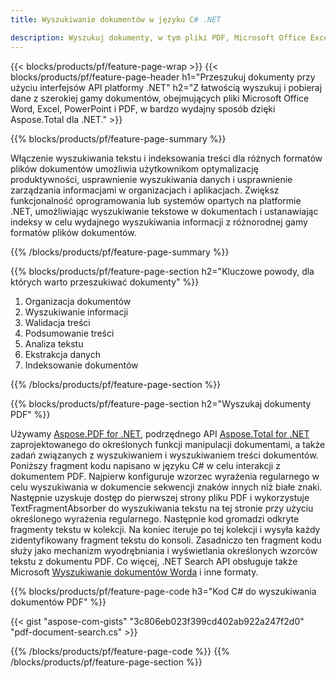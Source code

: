 ```yaml
---
title: Wyszukiwanie dokumentów w języku C# .NET 

description: Wyszukuj dokumenty, w tym pliki PDF, Microsoft Office Excel, Word, PowerPoint i inne, za pośrednictwem aplikacji .NET. Wyszukuj dokumenty online za pośrednictwem aplikacji.
---
```


{{< blocks/products/pf/feature-page-wrap >}}
{{< blocks/products/pf/feature-page-header h1="Przeszukuj dokumenty przy użyciu interfejsów API platformy .NET" h2="Z łatwością wyszukuj i pobieraj dane z szerokiej gamy dokumentów, obejmujących pliki Microsoft Office Word, Excel, PowerPoint i PDF, w bardzo wydajny sposób dzięki Aspose.Total dla .NET." >}}

{{% blocks/products/pf/feature-page-summary %}}

Włączenie wyszukiwania tekstu i indeksowania treści dla różnych formatów plików dokumentów umożliwia użytkownikom optymalizację produktywności, usprawnienie wyszukiwania danych i usprawnienie zarządzania informacjami w organizacjach i aplikacjach. Zwiększ funkcjonalność oprogramowania lub systemów opartych na platformie .NET, umożliwiając wyszukiwanie tekstowe w dokumentach i ustanawiając indeksy w celu wydajnego wyszukiwania informacji z różnorodnej gamy formatów plików dokumentów.

{{% /blocks/products/pf/feature-page-summary  %}}

{{% blocks/products/pf/feature-page-section  h2="Kluczowe powody, dla których warto przeszukiwać dokumenty" %}}

1. Organizacja dokumentów
1. Wyszukiwanie informacji
1. Walidacja treści 
1. Podsumowanie treści 
1. Analiza tekstu
1. Ekstrakcja danych 
1. Indeksowanie dokumentów 


{{% /blocks/products/pf/feature-page-section %}}

{{% blocks/products/pf/feature-page-section  h2="Wyszukaj dokumenty PDF" %}}

Używamy [Aspose.PDF for .NET](https://products.aspose.com/pdf/net/), podrzędnego API [Aspose.Total for .NET](https://products.aspose.com/total/net/) zaprojektowanego do określonych funkcji manipulacji dokumentami, a także zadań związanych z wyszukiwaniem i wyszukiwaniem treści dokumentów. Poniższy fragment kodu napisano w języku C# w celu interakcji z dokumentem PDF. Najpierw konfiguruje wzorzec wyrażenia regularnego w celu wyszukiwania w dokumencie sekwencji znaków innych niż białe znaki. Następnie uzyskuje dostęp do pierwszej strony pliku PDF i wykorzystuje TextFragmentAbsorber do wyszukiwania tekstu na tej stronie przy użyciu określonego wyrażenia regularnego. Następnie kod gromadzi odkryte fragmenty tekstu w kolekcji. Na koniec iteruje po tej kolekcji i wysyła każdy zidentyfikowany fragment tekstu do konsoli. Zasadniczo ten fragment kodu służy jako mechanizm wyodrębniania i wyświetlania określonych wzorców tekstu z dokumentu PDF. Co więcej, .NET Search API obsługuje także Microsoft [Wyszukiwanie dokumentów Worda](https://products.aspose.com/total/net/search/word/) i inne formaty.

{{% blocks/products/pf/feature-page-code h3="Kod C# do wyszukiwania dokumentów PDF" %}}

{{< gist "aspose-com-gists" "3c806eb023f399cd402ab922a247f2d0" "pdf-document-search.cs" >}}

{{% /blocks/products/pf/feature-page-code  %}}
{{% /blocks/products/pf/feature-page-section %}}